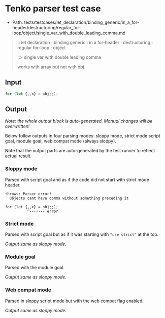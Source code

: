 # Tenko parser test case

- Path: tests/testcases/let_declaration/binding_generic/in_a_for-header/destructuring/regular_for-loop/object/single_var_with_double_leading_comma.md

> :: let declaration : binding generic : in a for-header : destructuring : regular for-loop : object
>
> ::> single var with double leading comma
>
> works with array but not with obj

## Input

`````js
for (let {,,x} = obj;;);
`````

## Output

_Note: the whole output block is auto-generated. Manual changes will be overwritten!_

Below follow outputs in four parsing modes: sloppy mode, strict mode script goal, module goal, web compat mode (always sloppy).

Note that the output parts are auto-generated by the test runner to reflect actual result.

### Sloppy mode

Parsed with script goal and as if the code did not start with strict mode header.

`````
throws: Parser error!
  Objects cant have comma without something preceding it

for (let {,,x} = obj;;);
          ^------- error
`````

### Strict mode

Parsed with script goal but as if it was starting with `"use strict"` at the top.

_Output same as sloppy mode._

### Module goal

Parsed with the module goal.

_Output same as sloppy mode._

### Web compat mode

Parsed in sloppy script mode but with the web compat flag enabled.

_Output same as sloppy mode._

